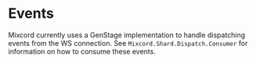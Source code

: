 # Events
Mixcord currently uses a GenStage implementation to handle dispatching events
from the WS connection. See `Mixcord.Shard.Dispatch.Consumer` for information
on how to consume these events.
